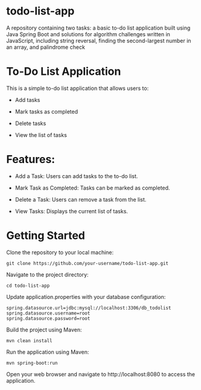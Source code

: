 # todo-list-app
A repository containing two tasks: a basic to-do list application built using Java Spring Boot and solutions for algorithm challenges written in JavaScript, including string reversal, finding the second-largest number in an array, and palindrome check

# To-Do List Application
This is a simple to-do list application that allows users to:

- Add tasks

- Mark tasks as completed

- Delete tasks

- View the list of tasks

# Features:
- Add a Task: Users can add tasks to the to-do list.

- Mark Task as Completed: Tasks can be marked as completed.

- Delete a Task: Users can remove a task from the list.

- View Tasks: Displays the current list of tasks.

# Getting Started
Clone the repository to your local machine:

```
git clone https://github.com/your-username/todo-list-app.git
```
Navigate to the project directory:

```
cd todo-list-app
```
Update application.properties with your database configuration:

```
spring.datasource.url=jdbc:mysql://localhost:3306/db_todolist
spring.datasource.username=root
spring.datasource.password=root
```
Build the project using Maven:

```
mvn clean install
```

Run the application using Maven:

```
mvn spring-boot:run
```

Open your web browser and navigate to http://localhost:8080 to access the application.

